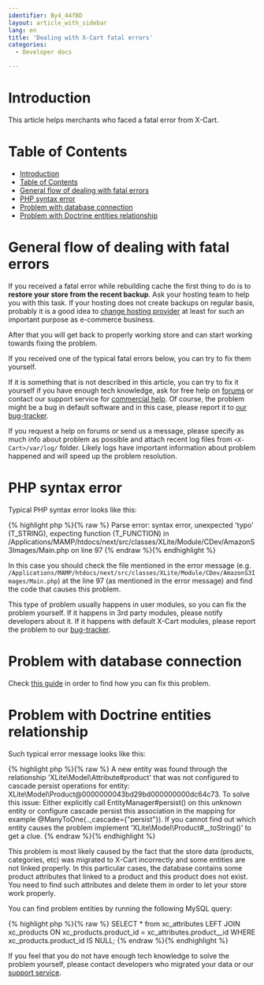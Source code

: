 ```yaml
---
identifier: By4_44fBD
layout: article_with_sidebar
lang: en
title: 'Dealing with X-Cart fatal errors'
categories:
  - Developer docs

---
```



# Introduction

This article helps merchants who faced a fatal error from X-Cart.

# Table of Contents

*   [Introduction](#introduction)
*   [Table of Contents](#table-of-contents)
*   [General flow of dealing with fatal errors](#general-flow-of-dealing-with-fatal-errors)
*   [PHP syntax error](#php-syntax-error)
*   [Problem with database connection](#problem-with-database-connection)
*   [Problem with Doctrine entities relationship](#problem-with-doctrine-entities-relationship)

# General flow of dealing with fatal errors

If you received a fatal error while rebuilding cache the first thing to do is to **restore your store from the recent backup**. Ask your hosting team to help you with this task. If your hosting does not create backups on regular basis, probably it is a good idea to [change hosting provider](http://www.x-cart.com/hosting.html) at least for such an important purpose as e-commerce business.

After that you will get back to properly working store and can start working towards fixing the problem.

If you received one of the typical fatal errors below, you can try to fix them yourself.

If it is something that is not described in this article, you can try to fix it yourself if you have enough tech knowledge, ask for free help on [forums](http://forum.x-cart.com/) or contact our support service for [commercial help](http://www.x-cart.com/contact-us.html). Of course, the problem might be a bug in default software and in this case, please report it to [our bug-tracker](http://bt.x-cart.com/).

If you request a help on forums or send us a message, please specify as much info about problem as possible and attach recent log files from `<X-Cart>/var/log/` folder. Likely logs have important information about problem happened and will speed up the problem resolution.

# PHP syntax error

Typical PHP syntax error looks like this:

{% highlight php %}{% raw %}
Parse error: syntax error, unexpected 'typo' (T_STRING), expecting function (T_FUNCTION) in /Applications/MAMP/htdocs/next/src/classes/XLite/Module/CDev/AmazonS3Images/Main.php on line 97
{% endraw %}{% endhighlight %}

In this case you should check the file mentioned in the error message (e.g. `/Applications/MAMP/htdocs/next/src/classes/XLite/Module/CDev/AmazonS3Images/Main.php`) at the line 97 (as mentioned in the error message) and find the code that causes this problem.

This type of problem usually happens in user modules, so you can fix the problem yourself. If it happens in 3rd party modules, please notify developers about it. If it happens with default X-Cart modules, please report the problem to our [bug-tracker](https://bt.x-cart.com).

# Problem with database connection

Check [this guide](http://kb.x-cart.com/pages/viewpage.action?pageId=524295#InstallationGuide-1.Problemswithconnectiontodatabase) in order to find how you can fix this problem.

# Problem with Doctrine entities relationship

Such typical error message looks like this:

{% highlight php %}{% raw %}
A new entity was found through the relationship 'XLite\Model\Attribute#product' that was not configured to cascade persist operations for entity: XLite\Model\Product@0000000043bd29bd000000000dc64c73\. To solve this issue: Either explicitly call EntityManager#persist() on this unknown entity or configure cascade persist this association in the mapping for example @ManyToOne(..,cascade={"persist"}). If you cannot find out which entity causes the problem implement 'XLite\Model\Product#__toString()' to get a clue.
{% endraw %}{% endhighlight %}

This problem is most likely caused by the fact that the store data (products, categories, etc) was migrated to X-Cart incorrectly and some entities are not linked properly. In this particular cases, the database contains some product attributes that linked to a product and this product does not exist. You need to find such attributes and delete them in order to let your store work properly.

You can find problem entities by running the following MySQL query:

{% highlight php %}{% raw %}
SELECT * from xc_attributes LEFT JOIN xc_products ON xc_products.product_id = xc_attributes.product__id WHERE xc_products.product_id IS NULL;
{% endraw %}{% endhighlight %}

If you feel that you do not have enough tech knowledge to solve the problem yourself, please contact developers who migrated your data or our [support service](http://www.x-cart.com/contact-us.html).